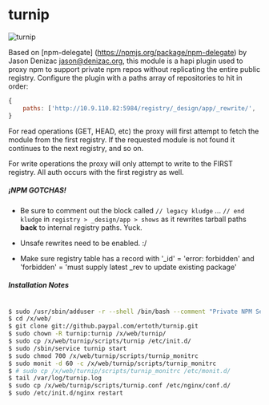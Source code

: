 turnip
======

![turnip](https://github.paypal.com/ertoth/turnip/raw/master/img/tunip.png "turnip")

Based on [npm-delegate] (https://npmjs.org/package/npm-delegate) by Jason Denizac <jason@denizac.org>, this module
is a hapi plugin used to proxy npm to support private npm repos without replicating the entire public registry.
Configure the plugin with a paths array of repositories to hit in order:

```javascript
{
    paths: ['http://10.9.110.82:5984/registry/_design/app/_rewrite/', 'http://registry.npmjs.org/']
}
```

For read operations (GET, HEAD, etc) the proxy will first attempt to fetch the module from the first registry.
If the requested module is not found it continues to the next registry, and so on.

For write operations the proxy will only attempt to write to the FIRST registry. All auth occurs with the first registry as well.



##### **¡NPM GOTCHAS!**
- Be sure to comment out the block called `// legacy kludge` ... `// end kludge` in
`registry > _design/app > shows` as it rewrites tarball paths **back** to internal registry paths. Yuck.

- Unsafe rewrites need to be enabled. :/

- Make sure registry table has a record with '_id' = 'error: forbidden' and 'forbidden' = 'must supply latest _rev to update existing package'



##### Installation Notes

```bash

$ sudo /usr/sbin/adduser -r --shell /bin/bash --comment "Private NPM Server User Account" turnip
$ cd /x/web/
$ git clone git://github.paypal.com/ertoth/turnip.git
$ sudo chown -R turnip:turnip /x/web/turnip/
$ sudo cp /x/web/turnip/scripts/turnip /etc/init.d/
$ sudo /sbin/service turnip start
$ sudo chmod 700 /x/web/turnip/scripts/turnip_monitrc
$ sudo monit -d 60 -c /x/web/turnip/scripts/turnip_monitrc
$ # sudo cp /x/web/turnip/scripts/turnip_monitrc /etc/monit.d/
$ tail /var/log/turnip.log
$ sudo cp /x/web/turnip/scripts/turnip.conf /etc/nginx/conf.d/
$ sudo /etc/init.d/nginx restart
```